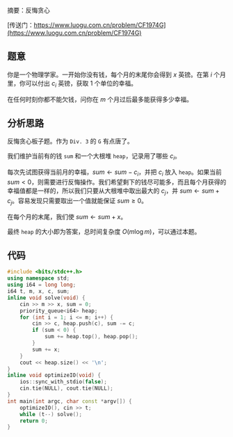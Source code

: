 摘要：反悔贪心

[传送门：https://www.luogu.com.cn/problem/CF1974G](https://www.luogu.com.cn/problem/CF1974G)

## 题意

你是一个物理学家。一开始你没有钱，每个月的末尾你会得到 $x$ 英镑。在第 $i$ 个月里，你可以付出 $c_i$ 英镑，获取 $1$ 个单位的幸福。

在任何时刻你都不能欠钱，问你在 $m$ 个月过后最多能获得多少幸福。

## 分析思路

反悔贪心板子题。作为 `Div. 3` 的 `G` 有点唐了。

我们维护当前有的钱 `sum` 和一个大根堆 `heap`，记录用了哪些 $c_i$。

每次先试图获得当前月的幸福，$sum \gets sum - c_i$，并把 $c_i$ 放入 `heap`。如果当前 $sum < 0$，则需要进行反悔操作。我们希望剩下的钱尽可能多，而且每个月获得的幸福值都是一样的，所以我们只要从大根堆中取出最大的 $c_j$，并 $sum \gets sum + c_j$。容易发现只需要取出一个值就能保证 $sum \geq 0$。

在每个月的末尾，我们使 $sum \gets sum + x$。

最终 `heap` 的大小即为答案，总时间复杂度 $O\left(m \log m\right)$，可以通过本题。

## 代码

```cpp
#include <bits/stdc++.h>
using namespace std;
using i64 = long long;
i64 t, m, x, c, sum;
inline void solve(void) {
    cin >> m >> x, sum = 0;
    priority_queue<i64> heap;
    for (int i = 1; i <= m; i++) {
        cin >> c, heap.push(c), sum -= c;
        if (sum < 0) {
            sum += heap.top(), heap.pop();
        }
        sum += x;
    }
    cout << heap.size() << '\n';
}
inline void optimizeIO(void) {
    ios::sync_with_stdio(false);
    cin.tie(NULL), cout.tie(NULL);
}
int main(int argc, char const *argv[]) {
    optimizeIO(), cin >> t;
    while (t--) solve();
    return 0;
}

```